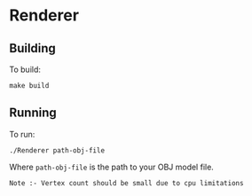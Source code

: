 # Renderer

## Building

To build:
```
make build
```

## Running

To run:
```
./Renderer path-obj-file
```

Where `path-obj-file` is the path to your OBJ model file.

```
Note :- Vertex count should be small due to cpu limitations
```
